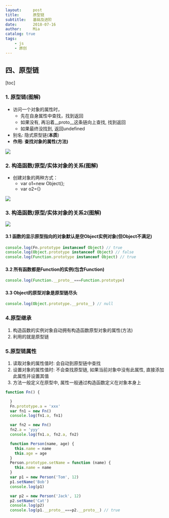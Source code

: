 ```yaml
---
layout:     post
title:      原型链
subtitle:   基础及进阶
date:       2018-07-16
author:     Mia
catalog: true
tags:
    - js
    - 原创
---
```

## 四、原型链
[toc]

### **1. 原型链(图解)**
  * 访问一个对象的属性时，
    * 先在自身属性中查找，找到返回
    * 如果没有, 再沿着__proto__这条链向上查找, 找到返回
    * 如果最终没找到, 返回undefined
  * 别名: 隐式原型链(**本质**)
  * **作用: 查找对象的属性(方法)**
 
  ![](./images/5_1.png)
### **2. 构造函数/原型/实体对象的关系(图解)**
- 创建对象的两种方式：
  - var o1=new Object();
  - var o2={}

![](./images/6.png)
### **3. 构造函数/原型/实体对象的关系2(图解)**

![](./images/7.png)
  

#### **3.1 函数的显示原型指向的对象默认是空Object实例对象(但Object不满足)**

   ```javascript
  console.log(Fn.prototype instanceof Object) // true
  console.log(Object.prototype instanceof Object) // false
  console.log(Function.prototype instanceof Object) // true
  ```
#### **3.2 所有函数都是Function的实例(包含Function)**
  ```javascript
  console.log(Function.__proto__===Function.prototype)
  ``` 
#### **3.3 Object的原型对象是原型链尽头**
  ```javascript
  console.log(Object.prototype.__proto__) // null
  ```

### **4.原型继承**

1. 构造函数的实例对象自动拥有构造函数原型对象的属性(方法)
2. 利用的就是原型链

### **5.原型链属性**
1. 读取对象的属性值时: 会自动到原型链中查找
2. 设置对象的属性值时: 不会查找原型链, 如果当前对象中没有此属性, 直接添加此属性并设置其值
3. 方法一般定义在原型中, 属性一般通过构造函数定义在对象本身上
```javascript
function Fn() {

  }
  Fn.prototype.a = 'xxx'
  var fn1 = new Fn()
  console.log(fn1.a, fn1)

  var fn2 = new Fn()
  fn2.a = 'yyy'
  console.log(fn1.a, fn2.a, fn2)

  function Person(name, age) {
    this.name = name
    this.age = age
  }
  Person.prototype.setName = function (name) {
    this.name = name
  }
  var p1 = new Person('Tom', 12)
  p1.setName('Bob')
  console.log(p1)

  var p2 = new Person('Jack', 12)
  p2.setName('Cat')
  console.log(p2)
  console.log(p1.__proto__===p2.__proto__) // true
  ```
   